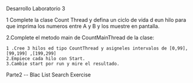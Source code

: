 Desarrollo Laboratorio 3

1 Complete la clase Count Thread y defina un ciclo de vida d eun hilo para que imprima los numeros
entre A y B y los muestre en pantalla.

2.Complete el metodo main de CountMainThread de la clase:

    1 .Cree 3 hilos ed tipo CountThread y asigneles intervalos de [0,99], [99,199] ,[199,299]
    2.Empiece cada hilo con Start.
    3.Cambie start por run y mire el resultado.



Parte2 -- Blac List Search Exercise


